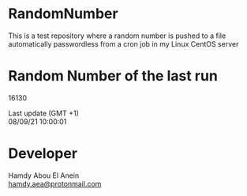 # RandomNumber    
This is a test repository where a random number is pushed to a file automatically passwordless from a cron job in my Linux CentOS server    
# Random Number of the last run   
16130
      
Last update (GMT +1)    
08/09/21 10:00:01
# Developer    
Hamdy Abou El Anein   
hamdy.aea@protonmail.com
